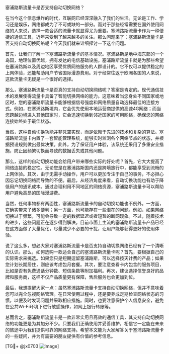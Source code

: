 塞浦路斯流量卡是否支持自动切换网络？

在当今这个信息爆炸的时代，互联网已经深深融入了我们的生活。无论是工作、学习还是娱乐，网络都成为了不可或缺的一部分。而对于那些经常需要在国外使用网络的人来说，选择一款合适的流量卡就显得尤为重要。塞浦路斯流量卡作为一种便捷的通信工具，近年来受到了越来越多的关注。那么问题来了：塞浦路斯流量卡是否支持自动切换网络呢？今天我们就来详细探讨一下这个问题。

首先，让我们了解一下塞浦路斯流量卡的基本情况。塞浦路斯是地中海东部的一个岛国，地理位置优越，拥有发达的电信基础设施。塞浦路斯流量卡就是为那些希望在塞浦路斯以及周边地区享受优质网络服务的人群设计的。它不仅可以提供稳定的上网体验，还能帮助用户节省国际漫游费用。对于经常往返于欧洲各国的人来说，这款流量卡无疑是一个很好的选择。

那么，塞浦路斯流量卡是否真的支持自动切换网络呢？答案是肯定的。现代通信技术的发展使得流量卡具备了智能切换网络的能力。这意味着当您身处不同国家或地区时，您的塞浦路斯流量卡能够根据信号强度和网络质量自动选择最佳的连接方式。例如，在塞浦路斯境内，它会优先使用本地运营商提供的高速4G网络；而当您跨越边境进入其他国家时，它会迅速切换到邻近国家的可用网络，确保您的网络连接始终处于最佳状态。

当然，这种自动切换功能并非凭空实现，而是依赖于先进的技术和复杂的算法。塞浦路斯流量卡内置了一套智能管理系统，能够实时监测各个网络节点的状态，并根据预设规则做出最优决策。此外，为了保证用户体验，该系统还采用了多重安全措施，防止因频繁切换而导致的数据丢失或其他问题。

那么，这样的自动切换功能会给用户带来哪些实际的好处呢？首先，它大大提高了网络连接的稳定性。无论您是在塞浦路斯国内还是跨境旅行中，都能享受到流畅的上网体验。其次，由于无需手动操作，用户可以更加专注于自己的事务，不必担心因忘记切换网络而导致的不便。最后，从经济角度来看，自动切换功能也有助于降低用户的通讯成本。通过合理利用不同地区的网络资源，塞浦路斯流量卡可以帮助用户避免高昂的国际漫游费。

当然，任何事物都有两面性，塞浦路斯流量卡的自动切换功能也不例外。一方面，它确实带来了诸多便利；另一方面，也可能存在一些潜在的问题。例如，如果网络切换过于频繁，可能会导致一定的数据延迟或者短暂的断网现象。不过，随着技术的进步，这些问题正在逐步得到解决。目前市面上主流的塞浦路斯流量卡产品已经在这方面做了大量优化，尽量减少不必要的干扰，让用户能够获得更好的使用体验。

说了这么多，想必大家对塞浦路斯流量卡是否支持自动切换网络已经有了一个清晰的认识。那么，如何选购一款适合自己的塞浦路斯流量卡呢？首先，要根据自己的实际需求来挑选。如果您只是短期逗留塞浦路斯，可以选择按天计费的产品；如果您计划长期居住，则应该考虑包月套餐。其次，要注意查看卡内包含的服务项目，比如是否有免费通话分钟数、短信条数等附加福利。再次，建议选择信誉良好的品牌和服务商，这样不仅产品质量更有保障，售后服务也会更加到位。

最后，我想提醒大家一点：虽然塞浦路斯流量卡支持自动切换网络，但并不意味着您可以完全忽视网络管理。在日常使用过程中，还是要养成定期检查网络状态的习惯，以便及时发现问题并采取相应措施。同时，也要注意保护个人信息安全，避免在公共Wi-Fi环境下进行敏感操作，如网上银行转账等。

总而言之，塞浦路斯流量卡是一款非常实用且高效的通信工具，其支持自动切换网络的功能更是为其加分不少。只要我们正确使用并妥善维护，相信它一定能在未来的旅途中为我们提供可靠的网络支持。希望本文能为大家解答关于塞浦路斯流量卡的一些疑问，并为有需要的朋友提供有价值的参考信息。

[TG💪+ @jx0703 ![Image](https://github.com/user-attachments/assets/dbca1d08-cadb-493c-b0ec-ad6f7a83f270)]